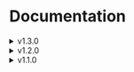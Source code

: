 # Documentation

<details>
<summary>v1.3.0</summary>

# LengthConverter

Named export `UnitConverter.LengthConverter`

### `LengthTypes`
The currently supported units

`"cm" | "ft" | "in" | "mm"`

### `LengthOptions`
Options object provided to the constructor
```
{
  unit: LengthTypes
  value: number | undefined
}
```

## Constructor
`new LengthConverter(LengthOptions) : LengthConverter`

Accepts `LengthOptions` and returns an instance of `LengthConverter`


## Methods

#### `add(n: number) : LengthConverter`
Adds `n` to the current value and returns the `LengthConverter` instance

#### `to(LengthTypes) : LengthConverter`
Accepts `LengthTypes` and returns the `LengthConverter` instance

#### `value() : number`
Returns the latest converted number

#### `replace(n : number) : LengthConverter`
Replaces the current value with `n` and returns `LengthConverter` instance. This method prevents the current value from being replaced by a negative number.

#### `unit() : LengthTypes`
Returns the current unit


# MassConverter

*tbd*

# VolumeConverter

*tbd*

</details>

<details>
<summary>v1.2.0</summary>

# LengthConverter

Named export `UnitConverter.LengthConverter`

## Constructor
`new LengthConverter(LengthOptions) : LengthConverter`

Accepts `LengthOptions` and returns an instance of `LengthConverter`

### `LengthTypes`

`"cm" | "ft" | "in"`

### `LengthOptions`
```
{
  unit: LengthTypes
  value: number | undefined
}
```

## Methods

#### `add(n: number) : LengthConverter`
Adds `n` to the current value and returns the `LengthConverter` instance

#### `to(LengthTypes) : LengthConverter`
Accepts `LengthTypes` and returns the `LengthConverter` instance

#### `value() : number`
Returns the latest converted number

#### `replace(n : number) : LengthConverter`
Replaces the current value with `n` and returns `LengthConverter` instance. This method prevents the current value from being replaced by a negative number.

# MassConverter

*tbd*

# VolumeConverter

*tbd*

</details>

<details>
<summary>v1.1.0</summary>

# LengthConverter

Named export `UnitConverter.LengthConverter`

## Constructor
`new LengthConverter(LengthOptions) : LengthConverter`

Accepts `LengthOptions` and returns an instance of `LengthConverter`

### `LengthTypes`

`"cm" | "ft" | "in"`

### `LengthOptions`
```
{
  unit: LengthTypes
  value: number | undefined
}
```

## Methods

#### `add(n: number) : LengthConverter`
Adds `n` to the current value and returns the `LengthConverter` instance

#### `to(LengthTypes) : LengthConverter`
Accepts `LengthTypes` and returns the `LengthConverter` instance

#### `value() : number`
Returns the latest converted number

# MassConverter

*tbd*

# VolumeConverter

*tbd*
</details>